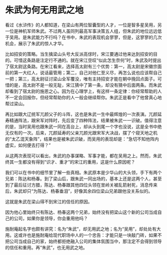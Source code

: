 # 朱武为何无用武之地

看过《水浒传》的人都知道，在梁山有两位智囊型的人才，一位是智多星吴用，另一位是神机军师朱武。不过两人虽同列最高军事决策五人组，但朱武的地位远远低于吴用。是朱武能力不行吗？在书中，朱武的表现机会寥寥，但是，这寥寥的几次机会，展示了朱武的惊人才华。 

比如招安的策略。当生擒梁山头号大反派高俅时，宋江要通过他来达到招安的目的。可惜这条路是注定行不通的。就在宋江空叹“似此怎生奈何”时，朱武及时提出了宿太尉这条路。在宋江看来，选择高太尉有三个优势：第一，高太尉是宋徽宗面前的第一大红人，说话最管用；第二，自己对他仁至义尽，再怎么说也应该帮自己一把；第三，高太尉征讨梁山全军覆没，唯有主持招安才能在朝中挽回点面子。可惜的是，高太尉不是一般无耻，宋江猜中了第一条，却没有猜中后面两条。而朱武却看到了宿太尉的施恩之心。因为在心理学上，有这样一条定律：你经常帮助的人不一定会回报你，但经常帮助你的人一般会继续帮你。朱武正是看中了他曾真心地帮过梁山。 

再比如跟大辽统军兀颜父子的斗阵，这也是朱武一生中最辉煌的一次表演。兀颜延寿精通阵法，跟宋军对阵时，先后变了四种阵法，结果被朱武一一识破。值得注意的是，当时吴用也跟朱武一同在高台上，却从头到尾一个字也没说，这是全书中绝无仅有的一次。后来，兀颜延寿的父亲兀颜光跟宋军大决战，摆了个窥天地之机的“太乙混天象阵”，结果也是被朱武识破，而吴用的表现却是：“急切不知他阵内虚实，如何便去打得？” 

从这两次表现可以看出，朱武的办事谋略、军事才能，都在吴用之上。然而，朱武终其一生都没有得到“识才、重才”的宋江的重用，这是什么原因呢？ 

我们可以在书中的细节里了解一些真相。朱武原本是少华山的大头领，手下有两个兄弟：陈达和杨春。到了梁山后，跟朱武一同出场的，基本上还是这两个人，甚至到了最后征讨方腊，陈达、杨春跟其他四位头领在昱岭关被乱箭射死，消息传来后，朱武却只“为陈达、杨春垂泪”，好像其余四位梁山兄弟跟他没关系似的。 

这就是朱武在梁山得不到宋江的信任的原因。 

因为他心里始终只有陈达、杨春这两个兄弟，始终没有把梁山这个新的公司当成自己的公司，如果你是领导，你会重用他吗？ 

施耐庵起名字也颇有讲究：名为“朱武”，却无用武之地；名为“吴用”，却处处有大用。这或许也是施耐庵给现代职场中人的一个忠告：才能只是一块敲门砖，如果不把公司当成自己的家，始终都拒绝融入公司的集体氛围当中，那注定不会得到领导的信任和重用。再“朱武”，也无用武之地。